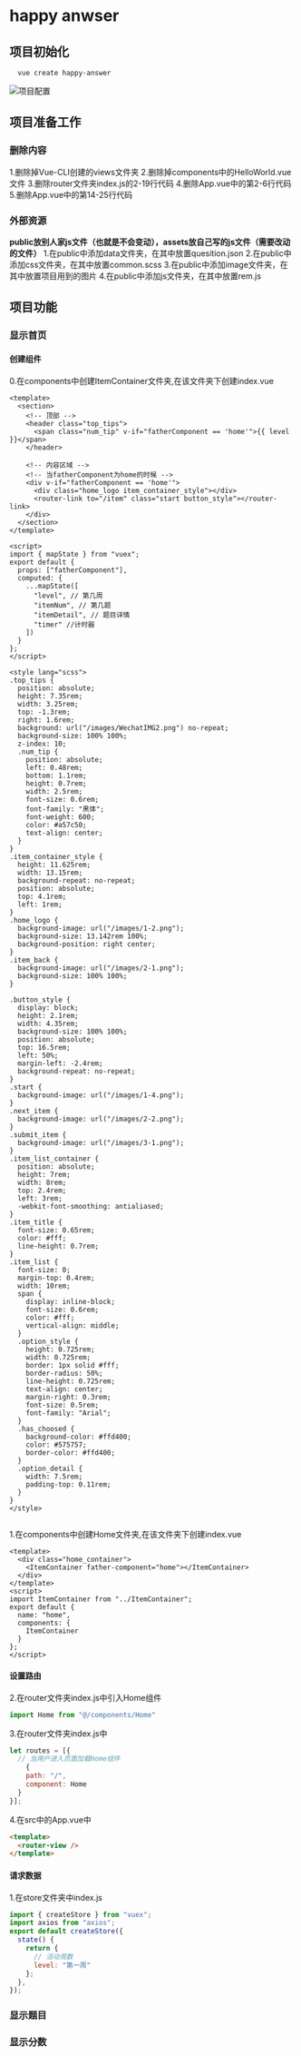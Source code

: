 # happy anwser

## 项目初始化

```shell
  vue create happy-answer
```

![项目配置](./images/Snipaste_2020-11-01_16-44-56.jpg)

## 项目准备工作

### 删除内容

1.删除掉Vue-CLI创建的views文件夹
2.删除掉components中的HelloWorld.vue文件
3.删除router文件夹index.js的2-19行代码
4.删除App.vue中的第2-6行代码
5.删除App.vue中的第14-25行代码

### 外部资源

**public放别人家js文件（也就是不会变动），assets放自己写的js文件（需要改动的文件）**
1.在public中添加data文件夹，在其中放置quesition.json
2.在public中添加css文件夹，在其中放置common.scss
3.在public中添加image文件夹，在其中放置项目用到的图片
4.在public中添加js文件夹，在其中放置rem.js

## 项目功能

### 显示首页

#### 创建组件

0.在components中创建ItemContainer文件夹,在该文件夹下创建index.vue

```vue
<template>
  <section>
    <!-- 顶部 -->
    <header class="top_tips">
      <span class="num_tip" v-if="fatherComponent == 'home'">{{ level }}</span>
    </header>

    <!-- 内容区域 -->
    <!-- 当fatherComponent为home的时候 -->
    <div v-if="fatherComponent == 'home'">
      <div class="home_logo item_container_style"></div>
      <router-link to="/item" class="start button_style"></router-link>
    </div>
  </section>
</template>

<script>
import { mapState } from "vuex";
export default {
  props: ["fatherComponent"],
  computed: {
    ...mapState([
      "level", // 第几周
      "itemNum", // 第几题
      "itemDetail", // 题目详情
      "timer" //计时器
    ])
  }
};
</script>

<style lang="scss">
.top_tips {
  position: absolute;
  height: 7.35rem;
  width: 3.25rem;
  top: -1.3rem;
  right: 1.6rem;
  background: url("/images/WechatIMG2.png") no-repeat;
  background-size: 100% 100%;
  z-index: 10;
  .num_tip {
    position: absolute;
    left: 0.48rem;
    bottom: 1.1rem;
    height: 0.7rem;
    width: 2.5rem;
    font-size: 0.6rem;
    font-family: "黑体";
    font-weight: 600;
    color: #a57c50;
    text-align: center;
  }
}
.item_container_style {
  height: 11.625rem;
  width: 13.15rem;
  background-repeat: no-repeat;
  position: absolute;
  top: 4.1rem;
  left: 1rem;
}
.home_logo {
  background-image: url("/images/1-2.png");
  background-size: 13.142rem 100%;
  background-position: right center;
}
.item_back {
  background-image: url("/images/2-1.png");
  background-size: 100% 100%;
}

.button_style {
  display: block;
  height: 2.1rem;
  width: 4.35rem;
  background-size: 100% 100%;
  position: absolute;
  top: 16.5rem;
  left: 50%;
  margin-left: -2.4rem;
  background-repeat: no-repeat;
}
.start {
  background-image: url("/images/1-4.png");
}
.next_item {
  background-image: url("/images/2-2.png");
}
.submit_item {
  background-image: url("/images/3-1.png");
}
.item_list_container {
  position: absolute;
  height: 7rem;
  width: 8rem;
  top: 2.4rem;
  left: 3rem;
  -webkit-font-smoothing: antialiased;
}
.item_title {
  font-size: 0.65rem;
  color: #fff;
  line-height: 0.7rem;
}
.item_list {
  font-size: 0;
  margin-top: 0.4rem;
  width: 10rem;
  span {
    display: inline-block;
    font-size: 0.6rem;
    color: #fff;
    vertical-align: middle;
  }
  .option_style {
    height: 0.725rem;
    width: 0.725rem;
    border: 1px solid #fff;
    border-radius: 50%;
    line-height: 0.725rem;
    text-align: center;
    margin-right: 0.3rem;
    font-size: 0.5rem;
    font-family: "Arial";
  }
  .has_choosed {
    background-color: #ffd400;
    color: #575757;
    border-color: #ffd400;
  }
  .option_detail {
    width: 7.5rem;
    padding-top: 0.11rem;
  }
}
</style>


```

1.在components中创建Home文件夹,在该文件夹下创建index.vue

```vue
<template>
  <div class="home_container">
    <ItemContainer father-component="home"></ItemContainer>
  </div>
</template>
<script>
import ItemContainer from "../ItemContainer";
export default {
  name: "home",
  components: {
    ItemContainer
  }
};
</script>

```

#### 设置路由

2.在router文件夹index.js中引入Home组件

```js
import Home from "@/components/Home"
```

3.在router文件夹index.js中

```js
let routes = [{
  // 当用户进入页面加载Home组件
    {
    path: "/",
    component: Home
  }
}];
```

4.在src中的App.vue中

```html
<template>
  <router-view />
</template>
```

#### 请求数据

1.在store文件夹中index.js

```js
import { createStore } from "vuex";
import axios from "axios";
export default createStore({
  state() {
    return {
      // 活动周数
      level: "第一周"
    };
  },
});

```

### 显示题目

### 显示分数
